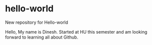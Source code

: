# hello-world
New repository for Hello-world

Hello,
My name is Dinesh. Started at HU this semester and am looking forward to learning all about Github.
